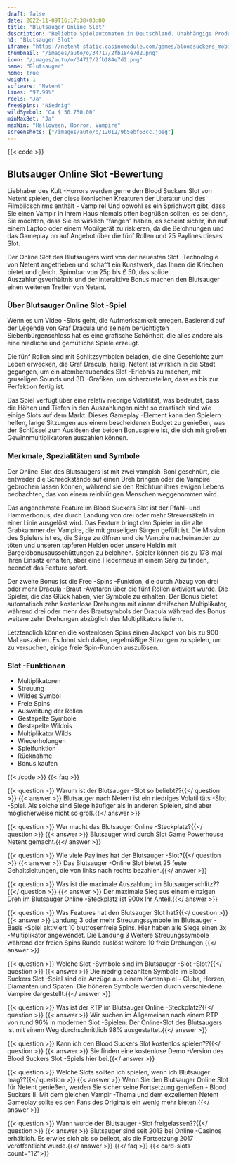 ```yaml
---
draft: false
date: 2022-11-09T16:17:38+03:00
title: "Blutsauger Online Slot"
description: "Beliebte Spielautomaten in Deutschland. Unabhängige Produktbewertungen und exklusive Anmeldeangebote. Jetzt spielen!"
h1: "Blutsauger Slot"
iframe: "https://netent-static.casinomodule.com/games/bloodsuckers_mobile_html/?launchType=iframe&iframeSandbox=allow-scripts%20allow-popups%20allow-popups-to-escape-sandbox%20allow-top-navigation%20allow-top-navigation-by-user-activation%20allow-same-origin%20allow-forms%20allow-pointer-lock&applicationType=browser&gameId=bloodsuckers_not_mobile&showHomeButton=false&gameLocation=games%2Fbloodsuckers_mobile_html%2F&preBuiltGameRulesSupported=true&server=https%3A%2F%2Fnetent-game.casinomodule.com%2F&lang=en&sessId=DEMO-2264124953-EUR&operatorId=netent&statisticEndpointURL=https://gcs-prod.casinomodule.com/gcs/v1/reportData&logsId=0e8db77c-42d2-4ee3-870c-cc4f031f67da&loadStarted=1666026707621&giOperatorConfig=%7B%22staticServer%22%3A%22https%3A%2F%2Fnetent-static.casinomodule.com%2F%22%2C%22targetElement%22%3A%22netentgame%22%2C%22launchType%22%3A%22iframe%22%2C%22iframeSandbox%22%3A%22allow-scripts%20allow-popups%20allow-popups-to-escape-sandbox%20allow-top-navigation%20allow-top-navigation-by-user-activation%20allow-same-origin%20allow-forms%20allow-pointer-lock%22%2C%22applicationType%22%3A%22browser%22%2C%22gameId%22%3A%22bloodsuckers_not_mobile%22%2C%22showHomeButton%22%3Afalse%2C%22gameLocation%22%3A%22games%2Fbloodsuckers_mobile_html%2F%22%2C%22preBuiltGameRulesSupported%22%3Atrue%2C%22server%22%3A%22https%3A%2F%2Fnetent-game.casinomodule.com%2F%22%2C%22lang%22%3A%22en%22%2C%22sessId%22%3A%22DEMO-2264124953XXXX%22%2C%22operatorId%22%3A%22netent%22%7D&casinourl=https://www.google.com&loadSeqNo=0"
thumbnail: "/images/auto/o/34717/2fb184e7d2.png"
icon: "/images/auto/o/34717/2fb184e7d2.png"
name: "Blutsauger"
home: true
weight: 1
software: "Netent"
lines: "97.99%"
reels: "Ja"
freeSpins: "Niedrig"
wildSymbol: "Ca $ 50.750.00"
minMaxBet: "Ja"
maxWin: "Halloween, Horror, Vampire"
screenshots: ["/images/auto/o/12012/9b5ebf63cc.jpeg"]
---
```


{{< code >}}<h2>Blutsauger Online Slot -Bewertung</h2><p>Liebhaber des Kult -Horrors werden gerne den Blood Suckers Slot von Netent spielen, der diese ikonischen Kreaturen der Literatur und des Filmbildschirms enthält - Vampire! Und obwohl es ein Sprichwort gibt, dass Sie einen Vampir in Ihrem Haus niemals offen begrüßen sollten, es sei denn, Sie möchten, dass Sie es wirklich "fangen" haben, es scheint sicher, ihn auf einem Laptop oder einem Mobilgerät zu riskieren, da die Belohnungen und das Gameplay on auf Angebot über die fünf Rollen und 25 Paylines dieses Slot.</p><p>Der Online Slot des Blutsaugers wird von der neuesten Slot -Technologie von Netent angetrieben und schafft ein Kunstwerk, das Ihnen die Kriechen bietet und gleich. Spinnbar von 25p bis £ 50, das solide Auszahlungsverhältnis und der interaktive Bonus machen den Blutsauger einen weiteren Treffer von Netent.</p><h3>Über Blutsauger Online Slot -Spiel</h3><p>Wenn es um Video -Slots geht, die Aufmerksamkeit erregen. Basierend auf der Legende von Graf Dracula und seinem berüchtigten Siebenbürgenschloss hat es eine grafische Schönheit, die alles andere als eine niedliche und gemütliche Spiele erzeugt.</p><p>Die fünf Rollen sind mit Schlitzsymbolen beladen, die eine Geschichte zum Leben erwecken, die Graf Dracula, heilig. Netent ist wirklich in die Stadt gegangen, um ein atemberaubendes Slot -Erlebnis zu machen, mit gruseligen Sounds und 3D -Grafiken, um sicherzustellen, dass es bis zur Perfektion fertig ist.</p><p>Das Spiel verfügt über eine relativ niedrige Volatilität, was bedeutet, dass die Höhen und Tiefen in den Auszahlungen nicht so drastisch sind wie einige Slots auf dem Markt. Dieses Gameplay -Element kann den Spielern helfen, lange Sitzungen aus einem bescheidenen Budget zu genießen, was der Schlüssel zum Auslösen der beiden Bonusspiele ist, die sich mit großen Gewinnmultiplikatoren auszahlen können.</p><h3>Merkmale, Spezialitäten und Symbole</h3><p>Der Online-Slot des Blutsaugers ist mit zwei vampish-Boni geschnürt, die entweder die Schreckstände auf einen Dreh bringen oder die Vampire gebrochen lassen können, während sie den Reichtum ihres ewigen Lebens beobachten, das von einem reinblütigen Menschen weggenommen wird.</p><p>Das angenehmste Feature im Blood Suckers Slot ist der Pfahl- und Hammerbonus, der durch Landung von drei oder mehr Streuersäkeln in einer Linie ausgelöst wird. Das Feature bringt den Spieler in die alte Grabkammer der Vampire, die mit gruseligen Särgen gefüllt ist. Die Mission des Spielers ist es, die Särge zu öffnen und die Vampire nacheinander zu töten und unseren tapferen Helden oder unsere Heldin mit Bargeldbonusausschüttungen zu belohnen. Spieler können bis zu 178-mal ihren Einsatz erhalten, aber eine Fledermaus in einem Sarg zu finden, beendet das Feature sofort.</p><p>Der zweite Bonus ist die Free -Spins -Funktion, die durch Abzug von drei oder mehr Dracula -Braut -Avataren über die fünf Rollen aktiviert wurde. Die Spieler, die das Glück haben, vier Symbole zu erhalten. Der Bonus bietet automatisch zehn kostenlose Drehungen mit einem dreifachen Multiplikator, während drei oder mehr des Brautsymbols der Dracula während des Bonus weitere zehn Drehungen abzüglich des Multiplikators liefern.</p><p>Letztendlich können die kostenlosen Spins einen Jackpot von bis zu 900 Mal auszahlen. Es lohnt sich daher, regelmäßige Sitzungen zu spielen, um zu versuchen, einige freie Spin-Runden auszulösen.</p><h3>
Slot -Funktionen</h3><ul>
<li></span>
Multiplikatoren</li>
<li></span>
Streuung</li>
<li></span>
Wildes Symbol</li>
<li></span>
Freie Spins</li>
<li></span>
Ausweitung der Rollen</li>
<li></span>
Gestapelte Symbole</li>
<li></span>
Gestapelte Wildnis</li>
<li></span>
Multiplikator Wilds</li>
<li></span>
Wiederholungen</li>
<li></span>
Spielfunktion</li>
<li></span>
Rücknahme</li>
<li></span>
Bonus kaufen</li></ul>
{{< /code >}}
{{< faq >}}

{{< question >}} Warum ist der Blutsauger -Slot so beliebt??{{</ question >}}
{{< answer >}} Blutsauger nach Netent ist ein niedriges Volatilitäts -Slot -Spiel. Als solche sind Siege häufiger als in anderen Spielen, sind aber möglicherweise nicht so groß.{{</ answer >}}

{{< question >}} Wer macht das Blutsauger Online -Steckplatz?{{</ question >}}
{{< answer >}} Blutsauger wird durch Slot Game Powerhouse Netent gemacht.{{</ answer >}}

{{< question >}} Wie viele Paylines hat der Blutsauger -Slot?{{</ question >}}
{{< answer >}} Das Blutsauger -Online Slot bietet 25 feste Gehaltsleitungen, die von links nach rechts bezahlen.{{</ answer >}}

{{< question >}} Was ist die maximale Auszahlung im Blutsaugerschlitz??{{</ question >}}
{{< answer >}} Der maximale Sieg aus einem einzigen Dreh im Blutsauger Online -Steckplatz ist 900x Ihr Anteil.{{</ answer >}}

{{< question >}} Was Features hat den Blutsauger Slot hat?{{</ question >}}
{{< answer >}} Landung 3 oder mehr Streuungssymbole im Blutsauger -Basis -Spiel aktiviert 10 blutrosenfreie Spins. Hier haben alle Siege einen 3x -Multiplikator angewendet. Die Landung 3 Weitere Streuungssymbole während der freien Spins Runde auslöst weitere 10 freie Drehungen.{{</ answer >}}

{{< question >}} Welche Slot -Symbole sind im Blutsauger -Slot -Slot?{{</ question >}}
{{< answer >}} Die niedrig bezahlten Symbole im Blood Suckers Slot -Spiel sind die Anzüge aus einem Kartenspiel - Clubs, Herzen, Diamanten und Spaten. Die höheren Symbole werden durch verschiedene Vampire dargestellt.{{</ answer >}}

{{< question >}} Was ist der RTP im Blutsauger Online -Steckplatz?{{</ question >}}
{{< answer >}} Wir suchen im Allgemeinen nach einem RTP von rund 96% in modernen Slot -Spielen. Der Online-Slot des Blutsaugers ist mit einem Weg durchschnittlich 98% ausgestattet.{{</ answer >}}

{{< question >}} Kann ich den Blood Suckers Slot kostenlos spielen??{{</ question >}}
{{< answer >}} Sie finden eine kostenlose Demo -Version des Blood Suckers Slot -Spiels hier bei.{{</ answer >}}

{{< question >}} Welche Slots sollten ich spielen, wenn ich Blutsauger mag??{{</ question >}}
{{< answer >}} Wenn Sie den Blutsauger Online Slot für Netent genießen, werden Sie sicher seine Fortsetzung genießen - Blood Suckers II. Mit dem gleichen Vampir -Thema und dem exzellenten Netent Gameplay sollte es den Fans des Originals ein wenig mehr bieten.{{</ answer >}}

{{< question >}} Wann wurde der Blutsauger -Slot freigelassen??{{</ question >}}
{{< answer >}} Blutsauger sind seit 2013 bei Online -Casinos erhältlich. Es erwies sich als so beliebt, als die Fortsetzung 2017 veröffentlicht wurde.{{</ answer >}}
{{</ faq >}}
{{< card-slots count="12">}}